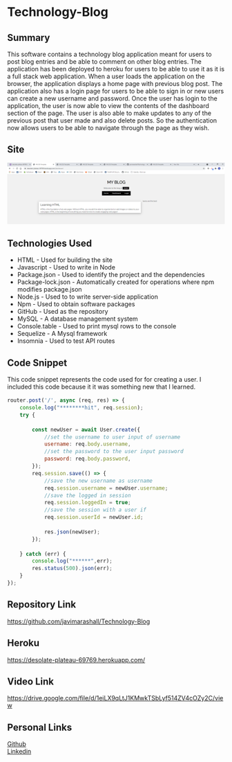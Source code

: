 # Technology-Blog

## Summary
This software contains a technology blog application meant for users to post blog entries and be able to comment on other blog entries. The application has been deployed to heroku for users to be able to use it as it is a full stack web application. When a user loads the application on the browser, the application displays a home page with previous blog post. The application also has a login page for users to be able to sign in or new users can create a new username and password. Once the user has login to the application, the user is now able to view the contents of the dashboard section of the page. The user is also able to make updates to any of the previous post that user made and also delete posts. So the authentication now allows users to be able to navigate through the page as they wish.

## Site

![site](./assets/site.png)

## Technologies Used

* HTML - Used for building the site
* Javascript - Used to write in Node
* Package.json - Used to identify the project and the dependencies
* Package-lock.json - Automatically created for operations where npm modifies  package.json
* Node.js - Used to to write server-side application
* Npm - Used to obtain software packages
* GitHub - Used as the repository
* MySQL - A database management system
* Console.table - Used to print mysql rows to the console
* Sequelize - A Mysql framework
* Insomnia - Used to test API routes

## Code Snippet
This code snippet represents the code used for for creating a user. I included this code because it it was something new that I learned.

```javascript
router.post('/', async (req, res) => {
    console.log("********hit", req.session);
    try {

        const newUser = await User.create({
            //set the username to user input of username
            username: req.body.username,
            //set the password to the user input password
            password: req.body.password,
        });
        req.session.save(() => {
            //save the new username as username
            req.session.username = newUser.username;
            //save the logged in session
            req.session.loggedIn = true;
            //save the session with a user if
            req.session.userId = newUser.id;

            res.json(newUser);
        });
       
    } catch (err) {
        console.log("******",err);
        res.status(500).json(err);
    }
});
```
## Repository Link
https://github.com/javimarashall/Technology-Blog

## Heroku
https://desolate-plateau-69769.herokuapp.com/

## Video Link
https://drive.google.com/file/d/1eiLX9qLtJ1KMwkTSbLyf514ZV4cOZy2C/view
## Personal Links
[Github](https://github.com/javimarashall)<br>
[Linkedin](https://www.linkedin.com/in/javier-mondragon-7b471719b/)
